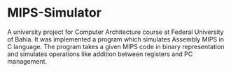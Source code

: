 # MIPS-Simulator

A university project for Computer Architecture course at Federal University of Bahia. It was implemented a program which simulates Assembly MIPS in C language. The program takes a given MIPS code in binary representation and simulates operations like addition between registers and PC management.
